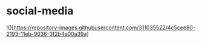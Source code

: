 # social-media
!()[https://repository-images.githubusercontent.com/311035522/4c5cee80-2193-11eb-9036-3f2b4e00a39a]
